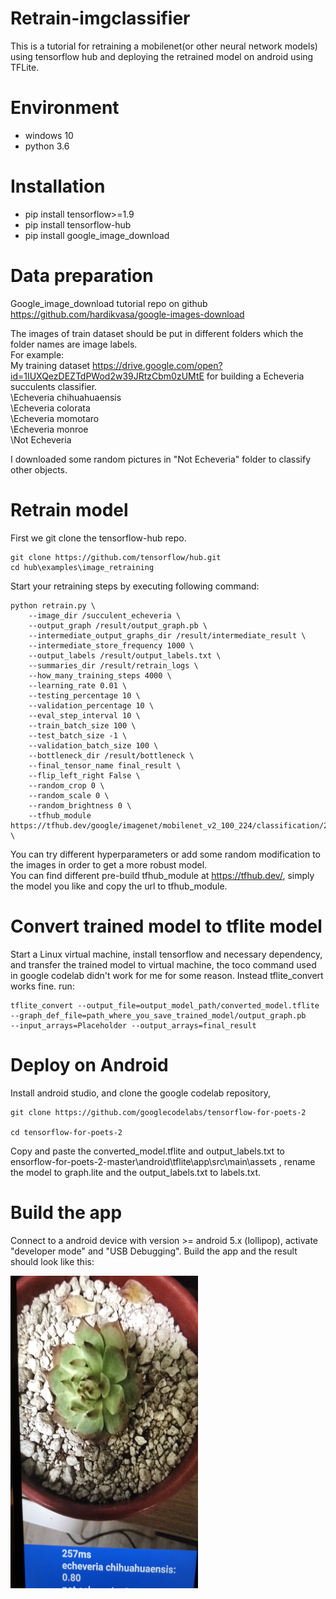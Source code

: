 # Retrain-imgclassifier
This is a tutorial for retraining a mobilenet(or other neural network models) using tensorflow hub and deploying the retrained model on android using TFLite.

# Environment
- windows 10
- python 3.6

# Installation
- pip install tensorflow>=1.9
- pip install tensorflow-hub
- pip install google_image_download

# Data preparation
Google_image_download tutorial repo on github <https://github.com/hardikvasa/google-images-download>

The images of train dataset should be put in different folders which the folder names are image labels. \
For example: \
My training dataset <https://drive.google.com/open?id=1IUXQezDEZTdPWod2w39JRtzCbm0zUMtE> for building a Echeveria succulents
classifier. \
\Echeveria chihuahuaensis \
\Echeveria colorata \
\Echeveria momotaro \
\Echeveria monroe \
\Not Echeveria

I downloaded some random pictures in "Not Echeveria" folder to classify other objects.

# Retrain model
First we git clone the tensorflow-hub repo.
```
git clone https://github.com/tensorflow/hub.git
cd hub\examples\image_retraining
```
Start your retraining steps by executing following command:
```
python retrain.py \
    --image_dir /succulent_echeveria \
    --output_graph /result/output_graph.pb \
    --intermediate_output_graphs_dir /result/intermediate_result \
    --intermediate_store_frequency 1000 \
    --output_labels /result/output_labels.txt \
    --summaries_dir /result/retrain_logs \
    --how_many_training_steps 4000 \
    --learning_rate 0.01 \
    --testing_percentage 10 \
    --validation_percentage 10 \
    --eval_step_interval 10 \
    --train_batch_size 100 \
    --test_batch_size -1 \
    --validation_batch_size 100 \
    --bottleneck_dir /result/bottleneck \
    --final_tensor_name final_result \
    --flip_left_right False \
    --random_crop 0 \
    --random_scale 0 \
    --random_brightness 0 \
    --tfhub_module https://tfhub.dev/google/imagenet/mobilenet_v2_100_224/classification/2 \
```
You can try different hyperparameters or add some random modification to the images in order to get a more robust model. \
You can find different pre-build tfhub_module at <https://tfhub.dev/>, simply the model you like and copy the url to tfhub_module.

# Convert trained model to tflite model
Start a Linux virtual machine, install tensorflow and necessary dependency, and transfer the trained model to virtual machine,
the toco command used in google codelab didn't work for me for some reason. Instead tflite_convert works fine.
run:
```
tflite_convert --output_file=output_model_path/converted_model.tflite 
--graph_def_file=path_where_you_save_trained_model/output_graph.pb 
--input_arrays=Placeholder --output_arrays=final_result 
```

# Deploy on Android
Install android studio, and clone the google codelab repository,

```
git clone https://github.com/googlecodelabs/tensorflow-for-poets-2

cd tensorflow-for-poets-2
```
Copy and paste the converted_model.tflite and output_labels.txt to 
ensorflow-for-poets-2-master\android\tflite\app\src\main\assets , 
rename the model to graph.lite and the output_labels.txt to labels.txt.

# Build the app
Connect to a android device with version >= android 5.x (lollipop), activate "developer mode" and "USB Debugging". 
Build the app and the result should look like this:

<div style='float: center'>
  <img style='width: 300px' height='500' src="IMG_1636.jpg"></img>
</div>

